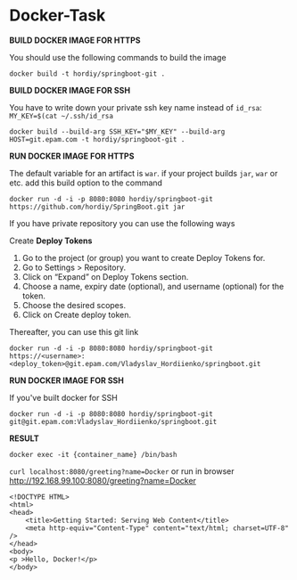 # Docker-Task

**BUILD DOCKER IMAGE FOR HTTPS**

You should use the following commands to build the image

`docker build -t hordiy/springboot-git . `

**BUILD DOCKER IMAGE FOR SSH**

You have to write down your private ssh key name instead of `id_rsa`:  
`MY_KEY=$(cat ~/.ssh/id_rsa`

`docker build --build-arg SSH_KEY="$MY_KEY" --build-arg HOST=git.epam.com -t hordiy/springboot-git . `

**RUN DOCKER IMAGE FOR HTTPS**

The default variable for an artifact is `war`. if your project builds `jar`, `war` or etc. add this build option to the command

`docker run -d -i -p 8080:8080 hordiy/springboot-git https://github.com/hordiy/SpringBoot.git jar`

If you have private repository you can use the following ways

Create **Deploy Tokens**

1.  Go to the project (or group) you want to create Deploy Tokens for.
2.  Go to Settings > Repository.
3.  Click on “Expand” on Deploy Tokens section.
4.  Choose a name, expiry date (optional), and username (optional) for the token.
5.  Choose the desired scopes.
6.  Click on Create deploy token.

Thereafter, you can use this git link

`docker run -d -i -p 8080:8080 hordiy/springboot-git https://<username>:<deploy_token>@git.epam.com/Vladyslav_Hordiienko/springboot.git`

**RUN DOCKER IMAGE FOR SSH**

If you've built docker for SSH

`docker run -d -i -p 8080:8080 hordiy/springboot-git git@git.epam.com:Vladyslav_Hordiienko/springboot.git`


**RESULT**

`docker exec -it {container_name} /bin/bash`

`curl localhost:8080/greeting?name=Docker` or run in browser http://192.168.99.100:8080/greeting?name=Docker

```
<!DOCTYPE HTML>
<html>
<head>
    <title>Getting Started: Serving Web Content</title>
    <meta http-equiv="Content-Type" content="text/html; charset=UTF-8" />
</head>
<body>
<p >Hello, Docker!</p>
</body>
```
